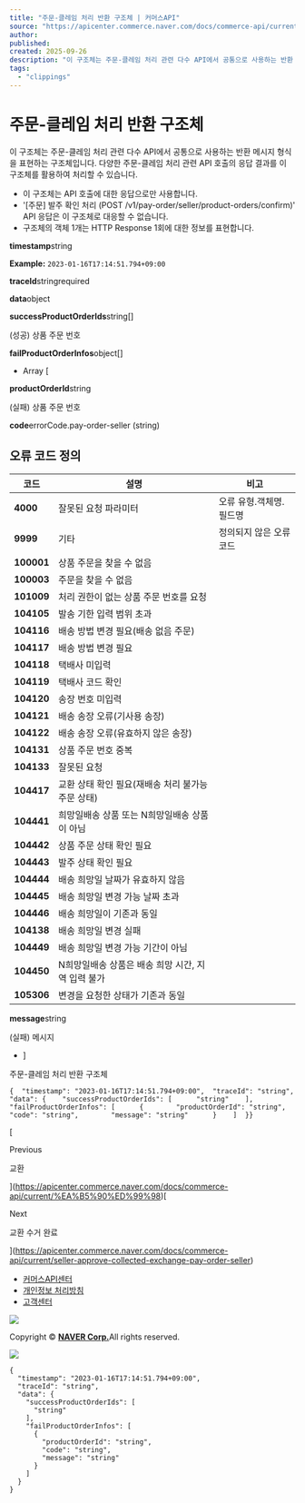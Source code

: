 ```yaml
---
title: "주문-클레임 처리 반환 구조체 | 커머스API"
source: "https://apicenter.commerce.naver.com/docs/commerce-api/current/schemas/%EC%A3%BC%EB%AC%B8-%ED%81%B4%EB%A0%88%EC%9E%84-%EC%B2%98%EB%A6%AC-%EB%B0%98%ED%99%98-%EA%B5%AC%EC%A1%B0%EC%B2%B4"
author:
published:
created: 2025-09-26
description: "이 구조체는 주문-클레임 처리 관련 다수 API에서 공통으로 사용하는 반환 메시지 형식을 표현하는 구조체입니다."
tags:
  - "clippings"
---
```

# 주문-클레임 처리 반환 구조체

이 구조체는 주문-클레임 처리 관련 다수 API에서 공통으로 사용하는 반환 메시지 형식을 표현하는 구조체입니다. 다양한 주문-클레임 처리 관련 API 호출의 응답 결과를 이 구조체를 활용하여 처리할 수 있습니다.

- 이 구조체는 API 호출에 대한 응답으로만 사용합니다.
- '[주문] 발주 확인 처리 (POST /v1/pay-order/seller/product-orders/confirm)' API 응답은 이 구조체로 대응할 수 없습니다.
- 구조체의 객체 1개는 HTTP Response 1회에 대한 정보를 표현합니다.

**timestamp**string<date-time>

**Example:** `2023-01-16T17:14:51.794+09:00`

**traceId**stringrequired

**data**object

**successProductOrderIds**string[]

(성공) 상품 주문 번호

**failProductOrderInfos**object[]

- Array [
    

**productOrderId**string

(실패) 상품 주문 번호

**code**errorCode.pay-order-seller (string)

## 오류 코드 정의

|코드|설명|비고|
|---|---|---|
|**4000**|잘못된 요청 파라미터|오류 유형.객체명.필드명|
|**9999**|기타|정의되지 않은 오류 코드|
|**100001**|상품 주문을 찾을 수 없음||
|**100003**|주문을 찾을 수 없음||
|**101009**|처리 권한이 없는 상품 주문 번호를 요청||
|**104105**|발송 기한 입력 범위 초과||
|**104116**|배송 방법 변경 필요(배송 없음 주문)||
|**104117**|배송 방법 변경 필요||
|**104118**|택배사 미입력||
|**104119**|택배사 코드 확인||
|**104120**|송장 번호 미입력||
|**104121**|배송 송장 오류(기사용 송장)||
|**104122**|배송 송장 오류(유효하지 않은 송장)||
|**104131**|상품 주문 번호 중복||
|**104133**|잘못된 요청||
|**104417**|교환 상태 확인 필요(재배송 처리 불가능 주문 상태)||
|**104441**|희망일배송 상품 또는 N희망일배송 상품이 아님||
|**104442**|상품 주문 상태 확인 필요||
|**104443**|발주 상태 확인 필요||
|**104444**|배송 희망일 날짜가 유효하지 않음||
|**104445**|배송 희망일 변경 가능 날짜 초과||
|**104446**|배송 희망일이 기존과 동일||
|**104138**|배송 희망일 변경 실패||
|**104449**|배송 희망일 변경 가능 기간이 아님||
|**104450**|N희망일배송 상품은 배송 희망 시간, 지역 입력 불가||
|**105306**|변경을 요청한 상태가 기존과 동일||

**message**string

(실패) 메시지

- ]
    

주문-클레임 처리 반환 구조체

```
{  "timestamp": "2023-01-16T17:14:51.794+09:00",  "traceId": "string",  "data": {    "successProductOrderIds": [      "string"    ],    "failProductOrderInfos": [      {        "productOrderId": "string",        "code": "string",        "message": "string"      }    ]  }}
```

[

Previous

교환

](https://apicenter.commerce.naver.com/docs/commerce-api/current/%EA%B5%90%ED%99%98)[

Next

교환 수거 완료

](https://apicenter.commerce.naver.com/docs/commerce-api/current/seller-approve-collected-exchange-pay-order-seller)

- [커머스API센터](https://apicenter.commerce.naver.com/)
- [개인정보 처리방침](https://business.naver.com/privacy/privacy.html)
- [고객센터](https://help.sell.smartstore.naver.com/faq/list.help?categoryId=10783)

![](https://apicenter.commerce.naver.com/docs/img/logo_naver.svg)

Copyright © [**NAVER Corp.**](https://www.navercorp.com/ "새창")All rights reserved.

![](chrome-extension://cgococegfcmmfcjggpgelfbjkkncclkf/static/icon/ico_logo_128.png)



```
{
  "timestamp": "2023-01-16T17:14:51.794+09:00",
  "traceId": "string",
  "data": {
    "successProductOrderIds": [
      "string"
    ],
    "failProductOrderInfos": [
      {
        "productOrderId": "string",
        "code": "string",
        "message": "string"
      }
    ]
  }
}
```
